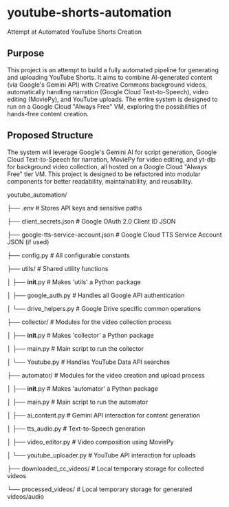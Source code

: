 # youtube-shorts-automation
Attempt at Automated YouTube Shorts Creation

## Purpose
This project is an attempt to build a fully automated pipeline for generating and uploading YouTube Shorts. It aims to combine AI-generated content (via Google's Gemini API) with Creative Commons background videos, automatically handling narration (Google Cloud Text-to-Speech), video editing (MoviePy), and YouTube uploads. The entire system is designed to run on a Google Cloud "Always Free" VM, exploring the possibilities of hands-free content creation.

## Proposed Structure
The system will leverage Google's Gemini AI for script generation, Google Cloud Text-to-Speech for narration, MoviePy for video editing, and yt-dlp for background video collection, all hosted on a Google Cloud "Always Free" tier VM.
This project is designed to be refactored into modular components for better readability, maintainability, and reusability.

youtube_automation/

├── .env                              # Stores API keys and sensitive paths

├── client_secrets.json               # Google OAuth 2.0 Client ID JSON

├── google-tts-service-account.json   # Google Cloud TTS Service Account JSON (if used)

├── config.py                         # All configurable constants

├── utils/                            # Shared utility functions

│   ├── __init__.py                   # Makes 'utils' a Python package

│   ├── google_auth.py                # Handles all Google API authentication

│   └── drive_helpers.py              # Google Drive specific common operations

├── collector/                        # Modules for the video collection process

│   ├── __init__.py                   # Makes 'collector' a Python package

│   ├── main.py                       # Main script to run the collector

│   └── Youtube.py             # Handles YouTube Data API searches

├── automator/                        # Modules for the video creation and upload process

│   ├── __init__.py                   # Makes 'automator' a Python package

│   ├── main.py                       # Main script to run the automator

│   ├── ai_content.py                 # Gemini API interaction for content generation

│   ├── tts_audio.py                  # Text-to-Speech generation

│   ├── video_editor.py               # Video composition using MoviePy

│   └── youtube_uploader.py           # YouTube API interaction for uploads

├── downloaded_cc_videos/             # Local temporary storage for collected videos

└── processed_videos/                 # Local temporary storage for generated videos/audio
